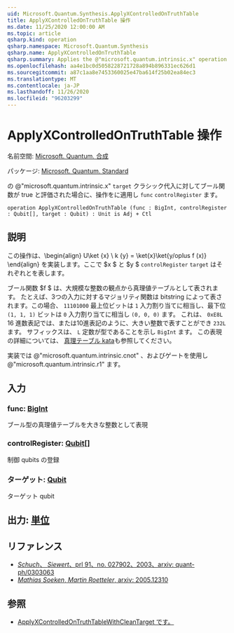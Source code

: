 ```yaml
---
uid: Microsoft.Quantum.Synthesis.ApplyXControlledOnTruthTable
title: ApplyXControlledOnTruthTable 操作
ms.date: 11/25/2020 12:00:00 AM
ms.topic: article
qsharp.kind: operation
qsharp.namespace: Microsoft.Quantum.Synthesis
qsharp.name: ApplyXControlledOnTruthTable
qsharp.summary: Applies the @"microsoft.quantum.intrinsic.x" operation on `target`, if the Boolean function `func` evaluates to true for the classical assignment in `controlRegister`.
ms.openlocfilehash: aa4e1bc0d5058228721728a894b896331ec626d1
ms.sourcegitcommit: a87c1aa8e7453360025e47ba614f25b02ea84ec3
ms.translationtype: MT
ms.contentlocale: ja-JP
ms.lasthandoff: 11/26/2020
ms.locfileid: "96203299"
---
```

# <a name="applyxcontrolledontruthtable-operation"></a>ApplyXControlledOnTruthTable 操作

名前空間: [Microsoft. Quantum. 合成](xref:Microsoft.Quantum.Synthesis)

パッケージ: [Microsoft. Quantum. Standard](https://nuget.org/packages/Microsoft.Quantum.Standard)


の @"microsoft.quantum.intrinsic.x" `target` クラシック代入に対してブール関数が true と評価された場合に、操作をに適用し `func` `controlRegister` ます。

```qsharp
operation ApplyXControlledOnTruthTable (func : BigInt, controlRegister : Qubit[], target : Qubit) : Unit is Adj + Ctl
```


## <a name="description"></a>説明

この操作は、\begin{align} U\ket {x} \ k {y} = \ket{x}\ket{y/oplus f (x)} \end{align} を実装します。ここで $x $ と $y $ `controlRegister` `target` はそれぞれとを表します。

ブール関数 $f $ は、大規模な整数の観点から真理値テーブルとして表されます。
たとえば、3つの入力に対するマジョリティ関数は bitstring によって表されます。この場合、 `11101000` 最上位ビットは `1` 入力割り当てに相当し、最下位 `(1, 1, 1)` ビットは `0` 入力割り当てに相当し `(0, 0, 0)` ます。
これは、 `0xE8L` 16 進数表記では、または10進表記のように、大きい整数で表すことができ `232L` ます。  サフィックスは、 `L` 定数が型であることを示し `BigInt` ます。
この表現の詳細については、 [真理テーブル kata](https://github.com/microsoft/QuantumKatas/tree/main/TruthTables)も参照してください。

実装では @"microsoft.quantum.intrinsic.cnot" 、およびゲートを使用し @"microsoft.quantum.intrinsic.r1" ます。

## <a name="input"></a>入力

### <a name="func--bigint"></a>func: [BigInt](xref:microsoft.quantum.lang-ref.bigint)

ブール型の真理値テーブルを大きな整数として表現


### <a name="controlregister--qubit"></a>controlRegister: [Qubit](xref:microsoft.quantum.lang-ref.qubit)[]

制御 qubits の登録


### <a name="target--qubit"></a>ターゲット: [Qubit](xref:microsoft.quantum.lang-ref.qubit)

ターゲット qubit



## <a name="output--unit"></a>出力: [単位](xref:microsoft.quantum.lang-ref.unit)



## <a name="references"></a>リファレンス

- [*Schuch*、 *Siewert*、prl 91、no. 027902、2003、arxiv: quant-ph/0303063](https://arxiv.org/abs/quant-ph/0303063)
- [*Mathias Soeken*, *Martin Roetteler*, arxiv: 2005.12310](https://arxiv.org/abs/2005.12310)

## <a name="see-also"></a>参照

- [ApplyXControlledOnTruthTableWithCleanTarget です。](xref:Microsoft.Quantum.Synthesis.ApplyXControlledOnTruthTableWithCleanTarget)